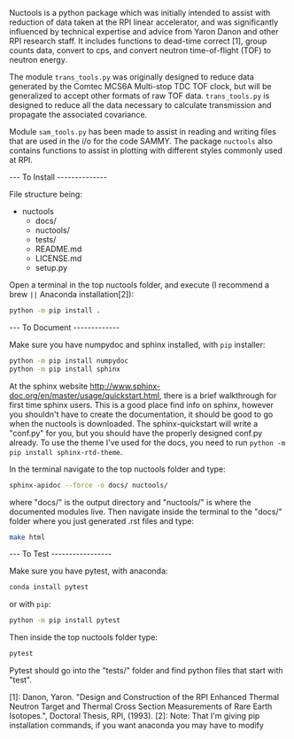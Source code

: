 Nuctools is a python package which was initially intended to assist with reduction
of data taken at the RPI linear accelerator, and was significantly influenced by 
technical expertise and advice from Yaron Danon and other RPI research staff. It 
includes functions to dead-time correct [1], group counts data, convert to cps, 
and convert neutron time-of-flight (TOF) to neutron energy.

The module `trans_tools.py` was originally designed to reduce data generated by the 
Comtec MCS6A Multi-stop TDC TOF clock, but will be generalized to accept other 
formats of raw TOF data. `trans_tools.py` is designed to reduce all the data 
necessary to calculate transmission and propagate the associated covariance.

Module `sam_tools.py` has been made to assist in reading and writing files that 
are used in the i/o for the code SAMMY. The package `nuctools` also contains 
functions to assist in plotting with different styles commonly used at RPI.

--- To Install --------------

File structure being:

+ nuctools
   - docs/
   - nuctools/
   - tests/
   - README.md
   - LICENSE.md
   - setup.py

Open a terminal in the top nuctools folder, and execute (I recommend a brew `||` Anaconda installation[2]):

```bash
python -m pip install .
```

--- To Document -------------

Make sure you have numpydoc and sphinx installed, with `pip` installer:

```bash
python -m pip install numpydoc
python -m pip install sphinx
```

At the sphinx website http://www.sphinx-doc.org/en/master/usage/quickstart.html,
there is a brief walkthrough for first time sphinx users. This is a good place 
find info on sphinx, however you shouldn't have to create the documentation, it
should be good to go when the nuctools is downloaded. The sphinx-quickstart will
write a "conf.py" for you, but you should have the properly designed conf.py 
already. To use the theme I've used for the docs, you need to run 
`python -m pip install sphinx-rtd-theme`.

In the terminal navigate to the top nuctools folder and type:

```bash
sphinx-apidoc --force -o docs/ nuctools/
```

where "docs/" is the output directory and "nuctools/" is where the documented
modules live. Then navigate inside the terminal to the "docs/" folder where you
just generated .rst files and type:

```bash
make html
```

--- To Test -----------------

Make sure you have pytest, with anaconda:

```bash
conda install pytest
```

or with `pip`:

```bash
python -m pip install pytest
```

Then inside the top nuctools folder type:

```bash
pytest
```

Pytest should go into the "tests/" folder and find python files that start
with "test".


[1]: Danon, Yaron. "Design and Construction of the RPI Enhanced Thermal Neutron Target and Thermal Cross Section Measurements of Rare Earth Isotopes.", Doctoral Thesis, RPI, (1993).
[2]: Note: That I'm giving pip installation commands, if you want anaconda you may have to modify

